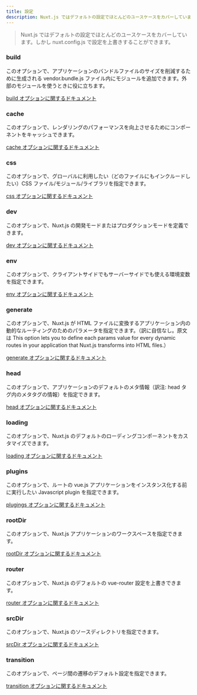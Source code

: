 ```yaml
---
title: 設定
description: Nuxt.js ではデフォルトの設定でほとんどのユースケースをカバーしています。しかし nuxt.config.js で設定を上書きすることができます。
---
```


<!-- title: Configuration -->
<!-- description: The Nuxt.js default configuration covers most of usages. However, the nuxt.config.js file lets you overwrite it. -->

<!-- \> The Nuxt.js default configuration covers most of usages. However, the nuxt.config.js file lets you overwrite it. -->

> Nuxt.js ではデフォルトの設定でほとんどのユースケースをカバーしています。しかし nuxt.config.js で設定を上書きすることができます。

### build

<!-- This option lets you add modules inside the vendor.bundle.js file generated to reduce the size of the app bundle. It's really useful when using external modules -->

このオプションで、アプリケーションのバンドルファイルのサイズを削減するために生成される vendor.bundle.js ファイル内にモジュールを追加できます。外部のモジュールを使うときに役に立ちます。

<!-- [Documentation about build integration](/api/configuration-build) -->

[build オプションに関するドキュメント](/api/configuration-build)

### cache

<!-- This option lets you enable cached components for better render performances. -->

このオプションで、レンダリングのパフォーマンスを向上させるためにコンポーネントをキャッシュできます。

<!-- [Documentation about cache integration](/api/configuration-cache) -->

[cache オプションに関するドキュメント](/api/configuration-cache)

### css

<!-- This option lets you define the CSS files/modules/libraries you want to set as globals (included in every pages). -->

このオプションで、グローバルに利用したい（どのファイルにもインクルードしたい）CSS ファイル/モジュール/ライブラリを指定できます。

<!-- [Documentation about css integration](/api/configuration-css) -->

[css オプションに関するドキュメント](/api/configuration-css)

### dev

<!-- This option lets you define the development or production mode of nuxt.js -->

このオプションで、Nuxt.js の開発モードまたはプロダクションモードを定義できます。

<!-- [Documentation about dev integration](/api/configuration-dev) -->

[dev オプションに関するドキュメント](/api/configuration-css)

### env

<!-- This option lets you define environment variables available both client and server side. -->

このオプションで、クライアントサイドでもサーバーサイドでも使える環境変数を指定できます。

<!-- [Documentation about env integration](/api/configuration-env) -->

[env オプションに関するドキュメント](/api/configuration-env)

### generate

<!-- This option lets you to define each params value for every dynamic routes in your application that Nuxt.js transforms into HTML files. -->

このオプションで、Nuxt.js が HTML ファイルに変換するアプリケーション内の動的なルーティングのためのパラメータを指定できます。（訳に自信なし。原文は This option lets you to define each params value for every dynamic routes in your application that Nuxt.js transforms into HTML files.）

<!-- [Documentation about generate integration](/api/configuration-generate) -->

[generate オプションに関するドキュメント](/api/configuration-generate)

### head

<!-- This option lets you to define all the defaults metas for your application. -->

このオプションで、アプリケーションのデフォルトのメタ情報（訳注: head タグ内のメタタグの情報）を指定できます。

<!-- [Documentation about head integration](/api/configuration-head) -->

[head オプションに関するドキュメント](/api/configuration-head)

### loading

<!-- This option lets you to customize the loading component load by default with Nuxt.js. -->

このオプションで、Nuxt.js のデフォルトのローディングコンポーネントをカスタマイズできます。

<!-- [Documentation about loading integration](/api/configuration-loading) -->

[loading オプションに関するドキュメント](/api/configuration-loading)

### plugins

<!-- This option lets you to define Javascript plugins to be ran before instantiating the root vue.js application. -->

このオプションで、ルートの vue.js アプリケーションをインスタンス化する前に実行したい Javascript plugin を指定できます。

<!-- [Documentation about plugins integration](/api/configuration-plugins) -->

[plugings オプションに関するドキュメント](/api/configuration-plugins)

### rootDir

<!-- This option lets you define the workspace of your nuxt.js application. -->

このオプションで、Nuxt.js アプリケーションのワークスペースを指定できます。

<!-- [Documentation about rootDir integration](/api/configuration-rootdir) -->

[rootDir オプションに関するドキュメント](/api/configuration-rootdir)

### router

<!-- This option lets you to overwrite the default Nuxt.js configuration of vue-router. -->

このオプションで、Nuxt.js のデフォルトの vue-router 設定を上書きできます。

<!-- [Documentation about router integration](/api/configuration-router) -->

[router オプションに関するドキュメント](/api/configuration-router)

### srcDir

<!-- This option lets you define the source directory of your nuxt.js application. -->

このオプションで、Nuxt.js のソースディレクトリを指定できます。

<!-- [Documentation about srcDir integration](/api/configuration-srcdir) -->

[srcDir オプションに関するドキュメント](/api/configuration-srcdir)

### transition

<!-- This option lets you define the default properties of the pages transitions. -->

このオプションで、ページ間の遷移のデフォルト設定を指定できます。

<!-- [Documentation about transition integration](/api/configuration-transition) -->

[transition オプションに関するドキュメント](/api/configuration-transition)
